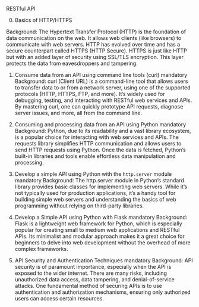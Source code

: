 RESTful API

0. Basics of HTTP/HTTPS

Background:
The Hypertext Transfer Protocol (HTTP) is the foundation of data communication on the web. It allows web clients (like browsers) to communicate with web servers. HTTP has evolved over time and has a secure counterpart called HTTPS (HTTP Secure). HTTPS is just like HTTP but with an added layer of security using SSL/TLS encryption. This layer protects the data from eavesdroppers and tampering.


1. Consume data from an API using command line tools (curl)
mandatory
Background:
curl (Client URL) is a command-line tool that allows users to transfer data to or from a network server, using one of the supported protocols (HTTP, HTTPS, FTP, and more). It’s widely used for debugging, testing, and interacting with RESTful web services and APIs. By mastering curl, one can quickly prototype API requests, diagnose server issues, and more, all from the command line.


2. Consuming and processing data from an API using Python
mandatory
Background:
Python, due to its readability and a vast library ecosystem, is a popular choice for interacting with web services and APIs. The requests library simplifies HTTP communication and allows users to send HTTP requests using Python. Once the data is fetched, Python’s built-in libraries and tools enable effortless data manipulation and processing.



3. Develop a simple API using Python with the `http.server` module
mandatory
Background:
The http.server module in Python’s standard library provides basic classes for implementing web servers. While it’s not typically used for production applications, it’s a handy tool for building simple web servers and understanding the basics of web programming without relying on third-party libraries.



4. Develop a Simple API using Python with Flask
mandatory
Background:
Flask is a lightweight web framework for Python, which is especially popular for creating small to medium web applications and RESTful APIs. Its minimalist and modular approach makes it a great choice for beginners to delve into web development without the overhead of more complex frameworks.




5. API Security and Authentication Techniques
mandatory
Background:
API security is of paramount importance, especially when the API is exposed to the wider internet. There are many risks, including unauthorized data access, data tampering, and denial-of-service attacks. One fundamental method of securing APIs is to use authentication and authorization mechanisms, ensuring only authorized users can access certain resources.



